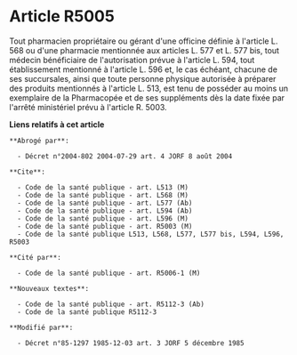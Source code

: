 # Article R5005

Tout pharmacien propriétaire ou gérant d'une officine définie à l'article L. 568 ou d'une pharmacie mentionnée aux articles
L. 577 et L. 577 bis, tout médecin bénéficiaire de l'autorisation prévue à l'article L. 594, tout établissement mentionné à
l'article L. 596 et, le cas échéant, chacune de ses succursales, ainsi que toute personne physique autorisée à préparer des
produits mentionnés à l'article L. 513, est tenu de posséder au moins un exemplaire de la Pharmacopée et de ses suppléments
dès la date fixée par l'arrêté ministériel prévu à l'article R. 5003.

**Liens relatifs à cet article**

	**Abrogé par**:

	  - Décret n°2004-802 2004-07-29 art. 4 JORF 8 août 2004

	**Cite**:

	  - Code de la santé publique - art. L513 (M)
	  - Code de la santé publique - art. L568 (M)
	  - Code de la santé publique - art. L577 (Ab)
	  - Code de la santé publique - art. L594 (Ab)
	  - Code de la santé publique - art. L596 (M)
	  - Code de la santé publique - art. R5003 (M)
	  - Code de la santé publique L513, L568, L577, L577 bis, L594, L596, R5003

	**Cité par**:

	  - Code de la santé publique - art. R5006-1 (M)

	**Nouveaux textes**:

	  - Code de la santé publique - art. R5112-3 (Ab)
	  - Code de la santé publique R5112-3

	**Modifié par**:

	  - Décret n°85-1297 1985-12-03 art. 3 JORF 5 décembre 1985
